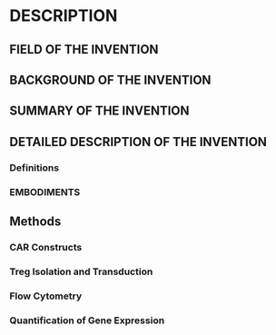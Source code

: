 # DESCRIPTION

## FIELD OF THE INVENTION

## BACKGROUND OF THE INVENTION

## SUMMARY OF THE INVENTION

## DETAILED DESCRIPTION OF THE INVENTION

### Definitions

### EMBODIMENTS

## Methods

### CAR Constructs

### Treg Isolation and Transduction

### Flow Cytometry

### Quantification of Gene Expression


